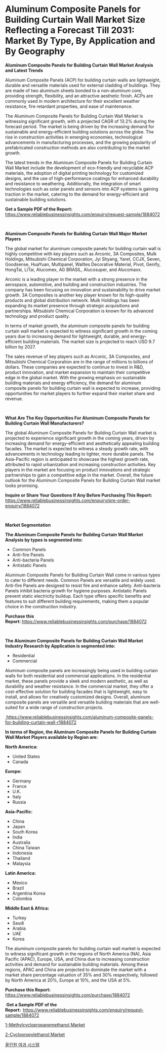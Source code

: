 <p><h1>Aluminum Composite Panels for Building Curtain Wall Market Size Reflecting a Forecast Till 2031: Market By Type, By Application and By Geography</h1></p><p><strong>Aluminum Composite Panels for Building Curtain Wall Market Analysis and Latest Trends</strong></p>
<p><p>Aluminum Composite Panels (ACP) for building curtain walls are lightweight, durable and versatile materials used for external cladding of buildings. They are made of two aluminum sheets bonded to a non-aluminum core, providing strength, flexibility, and an attractive aesthetic finish. ACPs are commonly used in modern architecture for their excellent weather resistance, fire retardant properties, and ease of maintenance.</p><p>The Aluminum Composite Panels for Building Curtain Wall Market is witnessing significant growth, with a projected CAGR of 13.2% during the forecast period. The market is being driven by the increasing demand for sustainable and energy-efficient building solutions across the globe. The rise in construction activities in emerging economies, technological advancements in manufacturing processes, and the growing popularity of prefabricated construction methods are also contributing to the market growth.</p><p>The latest trends in the Aluminum Composite Panels for Building Curtain Wall Market include the development of eco-friendly and recyclable ACP materials, the adoption of digital printing technology for customized designs, and the use of high-performance coatings for enhanced durability and resistance to weathering. Additionally, the integration of smart technologies such as solar panels and sensors into ACP systems is gaining traction in the market, catering to the demand for energy-efficient and sustainable building solutions.</p></p>
<p><strong>Get a Sample PDF of the Report:&nbsp;</strong> <a href="https://www.reliablebusinessinsights.com/enquiry/request-sample/1884072">https://www.reliablebusinessinsights.com/enquiry/request-sample/1884072</a></p>
<p>&nbsp;</p>
<p><strong>Aluminum Composite Panels for Building Curtain Wall Major Market Players</strong></p>
<p><p>The global market for aluminum composite panels for building curtain wall is highly competitive with key players such as Arconic, 3A Composites, Mulk Holdings, Mitsubishi Chemical Corporation, Jyi Shyang, Yaret, CCJX, Seven, Goodsense, HuaYuan, Multipanel, Walltes Decorative Material, Pivot, Genify, HongTai, LiTai, Alucomex, AG BRASIL, Alucosuper, and Alucomaxx.</p><p>Arconic is a leading player in the market with a strong presence in the aerospace, automotive, and building and construction industries. The company has been focusing on innovation and sustainability to drive market growth. 3A Composites is another key player known for its high-quality products and global distribution network. Mulk Holdings has been expanding its market presence through strategic acquisitions and partnerships. Mitsubishi Chemical Corporation is known for its advanced technology and product quality. </p><p>In terms of market growth, the aluminum composite panels for building curtain wall market is expected to witness significant growth in the coming years due to increasing demand for lightweight, durable, and energy-efficient building materials. The market size is projected to reach USD 9.7 billion by 2027.</p><p>The sales revenue of key players such as Arconic, 3A Composites, and Mitsubishi Chemical Corporation are in the range of millions to billions of dollars. These companies are expected to continue to invest in R&D, product innovation, and market expansion to maintain their competitive edge in the global market. With the growing emphasis on sustainable building materials and energy efficiency, the demand for aluminum composite panels for building curtain wall is expected to increase, providing opportunities for market players to further expand their market share and revenue.</p></p>
<p>&nbsp;</p>
<p><strong>What Are The Key Opportunities For Aluminum Composite Panels for Building Curtain Wall Manufacturers?</strong></p>
<p><p>The global Aluminum Composite Panels for Building Curtain Wall market is projected to experience significant growth in the coming years, driven by increasing demand for energy-efficient and aesthetically appealing building facades. The market is expected to witness a steady growth rate, with advancements in technology leading to lighter, more durable panels. The Asia-Pacific region is anticipated to showcase the highest growth rate, attributed to rapid urbanization and increasing construction activities. Key players in the market are focusing on product innovations and strategic partnerships to gain a competitive edge in the market. Overall, the future outlook for the Aluminum Composite Panels for Building Curtain Wall market looks promising.</p></p>
<p><strong>Inquire or Share Your Questions If Any Before Purchasing This Report:</strong> <a href="https://www.reliablebusinessinsights.com/enquiry/pre-order-enquiry/1884072">https://www.reliablebusinessinsights.com/enquiry/pre-order-enquiry/1884072</a></p>
<p>&nbsp;</p>
<p><strong>Market Segmentation</strong></p>
<p><strong>The Aluminum Composite Panels for Building Curtain Wall Market Analysis by types is segmented into:</strong></p>
<p><ul><li>Common Panels</li><li>Anti-fire Panels</li><li>Anti-bacteria Panels</li><li>Antistatic Panels</li></ul></p>
<p><p>Aluminum Composite Panels for Building Curtain Wall come in various types to cater to different needs. Common Panels are versatile and widely used. Anti-fire Panels are designed to resist fire and enhance safety. Anti-bacteria Panels inhibit bacteria growth for hygiene purposes. Antistatic Panels prevent static electricity buildup. Each type offers specific benefits and features to suit different building requirements, making them a popular choice in the construction industry.</p></p>
<p><strong>Purchase this Report:&nbsp;</strong><a href="https://www.reliablebusinessinsights.com/purchase/1884072">https://www.reliablebusinessinsights.com/purchase/1884072</a></p>
<p>&nbsp;</p>
<p><strong>The Aluminum Composite Panels for Building Curtain Wall Market Industry Research by Application is segmented into:</strong></p>
<p><ul><li>Residential</li><li>Commercial</li></ul></p>
<p><p>Aluminum composite panels are increasingly being used in building curtain walls for both residential and commercial applications. In the residential market, these panels provide a sleek and modern aesthetic, as well as durability and weather resistance. In the commercial market, they offer a cost-effective solution for building facades that is lightweight, easy to install, and allows for creatively customized designs. Overall, aluminum composite panels are versatile and versatile building materials that are well-suited for a wide range of construction projects.</p></p>
<p><a href="https://www.reliablebusinessinsights.com/aluminum-composite-panels-for-building-curtain-wall-r1884072">&nbsp;https://www.reliablebusinessinsights.com/aluminum-composite-panels-for-building-curtain-wall-r1884072</a></p>
<p><strong>In terms of Region, the Aluminum Composite Panels for Building Curtain Wall Market Players available by Region are:</strong></p>
<p>
    <p> <strong> North America: </strong>
        <ul>
            <li>United States</li>
            <li>Canada</li>
        </ul>
        </p> 
    <p> <strong> Europe: </strong>
        <ul>
            <li>Germany</li>
            <li>France</li>
            <li>U.K.</li>
            <li>Italy</li>
            <li>Russia</li>
        </ul>
        </p> 
    <p> <strong> Asia-Pacific: </strong>
        <ul>
            <li>China</li>
            <li>Japan</li>
            <li>South Korea</li>
            <li>India</li>
            <li>Australia</li>
            <li>China Taiwan</li>
            <li>Indonesia</li>
            <li>Thailand</li>
            <li>Malaysia</li>
        </ul>
        </p> 
    <p> <strong> Latin America: </strong>
        <ul>
            <li>Mexico</li>
            <li>Brazil</li>
            <li>Argentina Korea</li>
            <li>Colombia</li>
        </ul>
        </p> 
    <p> <strong> Middle East & Africa: </strong>
        <ul>
            <li>Turkey</li>
            <li>Saudi</li>
            <li>Arabia</li>
            <li>UAE</li>
            <li>Korea</li>
        </ul>
    </p>
    </p>
<p><p>The aluminum composite panels for building curtain wall market is expected to witness significant growth in the regions of North America (NA), Asia Pacific (APAC), Europe, USA, and China due to increasing construction activities and demand for sustainable building materials. Among these regions, APAC and China are projected to dominate the market with a market share percentage valuation of 35% and 30% respectively, followed by North America at 20%, Europe at 10%, and the USA at 5%.</p></p>
<p><strong>Purchase this Report: </strong><a href="https://www.reliablebusinessinsights.com/purchase/1884072">https://www.reliablebusinessinsights.com/purchase/1884072</a></p>
<p>&nbsp;<strong>Get a Sample PDF of the Report:&nbsp;&nbsp;</strong><a href="https://www.reliablebusinessinsights.com/enquiry/request-sample/1884072">https://www.reliablebusinessinsights.com/enquiry/request-sample/1884072</a></p>
<p><strong></strong></p>
<p><p><a href="https://github.com/labibmmn112/Market-Research-Report-List-1/blob/main/1-methylcyclopropanemethanol-market.md">1-Methylcyclopropanemethanol Market</a></p><p><a href="https://github.com/vregtldg37/Market-Research-Report-List-1/blob/main/2-cyclopropylethanol-market.md">2-Cyclopropylethanol Market</a></p><p><a href="https://github.com/regina00882/Market-Research-Report-List-1/blob/main/9872367145022.md">올인원 여과 시스템</a></p></p>